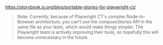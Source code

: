 https://storybook.js.org/blog/portable-stories-for-playwright-ct/

> Note: Currently, because of Playwright CT's complex Node-to-Browser architecture, you can't use the composeStories API in the same file as your tests, which would make things simpler. The Playwright team is actively improving their tools, so hopefully this will become unnecessary in the future.
